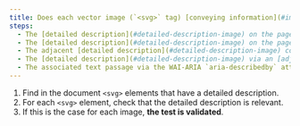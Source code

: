 ```yaml
---
title: Does each vector image (`<svg>` tag) [conveying information](#image-conveying-information), with a [detailed description](#detailed-description-image), meet these conditions?
steps:
  - The [detailed description](#detailed-description-image) on the page and indicated by the [text alternative](#text-alternative-image) is relevant.
  - The [detailed description](#detailed-description-image) on the page and indicated by the text contained in the `<desc>` or `<title>` tag is relevant.
  - The adjacent [detailed description](#detailed-description-image) contained in the `<desc>` tag is relevant.
  - The [detailed description](#detailed-description-image) via an [adjacent link or button](#adjacent-link-or-button) is relevant.
  - The associated text passage via the WAI-ARIA `aria-describedby` attribute is relevant.
---
```


1. Find in the document `<svg>` elements that have a detailed description.
2. For each `<svg>` element, check that the detailed description is relevant.
3. If this is the case for each image, **the test is validated**.
